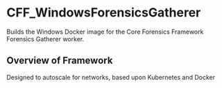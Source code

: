 # CFF_WindowsForensicsGatherer
Builds the Windows Docker image for the Core Forensics Framework Forensics Gatherer worker.

## Overview of Framework
Designed to autoscale for networks, based upon Kubernetes and Docker
